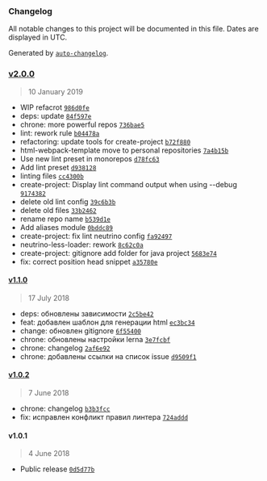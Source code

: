 ### Changelog

All notable changes to this project will be documented in this file. Dates are displayed in UTC.

Generated by [`auto-changelog`](https://github.com/CookPete/auto-changelog).

### [v2.0.0](https://github.com/qiwi/neutrino-presets/compare/v1.1.0...v2.0.0)

> 10 January 2019

- WIP refacrot [`986d0fe`](https://github.com/qiwi/neutrino-presets/commit/986d0fe751472965364625b15f44ac68159daf98)
- deps: update [`84f597e`](https://github.com/qiwi/neutrino-presets/commit/84f597e92850e7edd74304f7e9dcf1786b126819)
- chrone: more powerful repos [`736bae5`](https://github.com/qiwi/neutrino-presets/commit/736bae58ee729098589d921446c11da7332cd266)
- lint: rework rule [`b04478a`](https://github.com/qiwi/neutrino-presets/commit/b04478addd4ec5393f38c76f6bb431f0a83582a0)
- refactoring: update tools for create-project [`b72f880`](https://github.com/qiwi/neutrino-presets/commit/b72f88065de186a1193763d27664b882faf12037)
- html-webpack-template move to personal repositories [`7a4b15b`](https://github.com/qiwi/neutrino-presets/commit/7a4b15b54a9c346e93cc2b9a7821242398e5035f)
- Use new lint preset in monorepos [`d78fc63`](https://github.com/qiwi/neutrino-presets/commit/d78fc638f7de1a87fb4a108b30e09d47b10098c8)
- Add lint preset [`d938128`](https://github.com/qiwi/neutrino-presets/commit/d9381283472238836ecf829963cbaf27d9dae6a3)
- linting files [`cc4300b`](https://github.com/qiwi/neutrino-presets/commit/cc4300b40438eca603d1a8890fb51ff13582c581)
- create-project: Display lint command output when using --debug [`9174382`](https://github.com/qiwi/neutrino-presets/commit/917438282856764fed4a407f58408e2210bfc5b7)
- delete old lint config [`39c6b3b`](https://github.com/qiwi/neutrino-presets/commit/39c6b3b6c5a2baf70284084b2f7385c24739e18d)
- delete old files [`33b2462`](https://github.com/qiwi/neutrino-presets/commit/33b2462fd17543c8d973ace1aed28c3dcff55bca)
- rename repo name [`b539d1e`](https://github.com/qiwi/neutrino-presets/commit/b539d1ecf0cb2368352f061588c13e50eb0b3e32)
- Add aliases module [`0bddc89`](https://github.com/qiwi/neutrino-presets/commit/0bddc895ddd2e64a61f379dee49945394dd2bb46)
- create-project: fix lint neutrino config [`fa92497`](https://github.com/qiwi/neutrino-presets/commit/fa92497890babac5384400e950e96e3dcdcfb99a)
- neutrino-less-loader: rework [`8c62c0a`](https://github.com/qiwi/neutrino-presets/commit/8c62c0a8d9c4b86c1b5c331bf123d2a8f13979e3)
- create-project: gitignore add folder for java project [`5683e74`](https://github.com/qiwi/neutrino-presets/commit/5683e74b2b8705363a17759260cfe4cac733c8db)
- fix: correct position head snippet [`a35780e`](https://github.com/qiwi/neutrino-presets/commit/a35780e62d84f82ca5be4ae7abc7256f882a15d2)

#### [v1.1.0](https://github.com/qiwi/neutrino-presets/compare/v1.0.2...v1.1.0)

> 17 July 2018

- deps: обновлены зависимости [`2c5be42`](https://github.com/qiwi/neutrino-presets/commit/2c5be42d6b396575e3496ce2b08903e0901460d4)
- feat: добавлен шаблон для генерации html [`ec3bc34`](https://github.com/qiwi/neutrino-presets/commit/ec3bc34ea981fcb732c7d0efca8fb703b69bf3ab)
- change: обновлен gitignore [`6f55400`](https://github.com/qiwi/neutrino-presets/commit/6f554000776354b8918501f964c3c75f443ad81d)
- chrone: обновлены настройки lerna [`3e7fcbf`](https://github.com/qiwi/neutrino-presets/commit/3e7fcbf217237469dc0ee4e66b45f265e32799ec)
- chrone: changelog [`2af6e92`](https://github.com/qiwi/neutrino-presets/commit/2af6e927a768c9cdd3db72b70b54ff2be37aca47)
- chrone: добавлены ссылки на список issue [`d9509f1`](https://github.com/qiwi/neutrino-presets/commit/d9509f19ef00f67ce297d3d4018649f025c2c5ed)

#### [v1.0.2](https://github.com/qiwi/neutrino-presets/compare/v1.0.1...v1.0.2)

> 7 June 2018

- chrone: changelog [`b3b3fcc`](https://github.com/qiwi/neutrino-presets/commit/b3b3fcc62f8055f98c25c89097f3e8dff7060c30)
- fix: исправлен конфликт правил линтера [`724addd`](https://github.com/qiwi/neutrino-presets/commit/724addd7097b131e461845e2242a1ccaa824a2d5)

#### v1.0.1

> 4 June 2018

- Public release [`0d5d77b`](https://github.com/qiwi/neutrino-presets/commit/0d5d77b6d863da29670dfbdb2a4d8c2fff0414ef)

